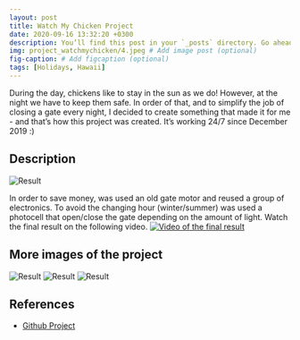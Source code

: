 ```yaml
---
layout: post
title: Watch My Chicken Project
date: 2020-09-16 13:32:20 +0300
description: You’ll find this post in your `_posts` directory. Go ahead and edit it and re-build the site to see your changes. # Add post description (optional)
img: project_watchmychicken/4.jpeg # Add image post (optional)
fig-caption: # Add figcaption (optional)
tags: [Holidays, Hawaii]
---
```


During the day, chickens like to stay in the sun as we do! However, at the night we have to keep them safe.  In order of that, and to simplify the job of closing a gate every night, I decided to create something that made it for me - and that’s how this project was created. It’s working 24/7 since December 2019 :)

## Description

<img src="{{site.baseurl}}/assets/img/project_watchmychicken/4.jpeg" alt="Result" class="post-images">

In order to save money, was used an old gate motor and reused a group of electronics. 
To avoid the changing hour (winter/summer) was used a photocell that open/close the gate depending on the amount of light. 
Watch the final result on the following video.
[![Video of the final result]({{site.baseurl}}/assets/img/project_watchmychicken/5.png)](https://www.youtube.com/watch?v=NTCJUrQRx1s)


## More images of the project
<img src="{{site.baseurl}}/assets/img/project_watchmychicken/1.jpeg" alt="Result" class="post-images">

<img src="{{site.baseurl}}/assets/img/project_watchmychicken/2.jpeg" alt="Result" class="post-images">

<img src="{{site.baseurl}}/assets/img/project_watchmychicken/3.jpeg" alt="Result" class="post-images">



## References
* [Github Project](https://github.com/brunocoelho1997/WatchMyChicken)
